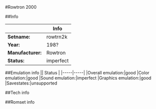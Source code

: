 #Rowtron 2000

##Info

||Info|
|-----|-----|
|**Setname:**|rowtrn2k
|**Year:**|198?
|**Manufacturer:**|Rowtron
|**Status:**|imperfect

##Emulation info
|| Status |
|-----|-----|
|Overall emulation:|good
|Color emulation:|good
|Sound emulation:|imperfect
|Graphics emulation:|good
|Savestates:|unsupported

##Tech info

##Romset info

<!--- START OF EDITED COMMENT DO NOT TOUCH TEXT ABOVE-->
